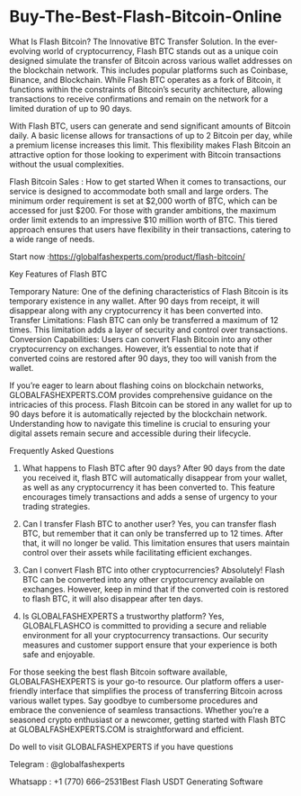 # Buy-The-Best-Flash-Bitcoin-Online
What Is Flash Bitcoin?
The Innovative BTC Transfer Solution.
In the ever-evolving world of cryptocurrency, Flash BTC stands out as a unique coin designed simulate the transfer of Bitcoin across various wallet addresses on the blockchain network. This includes popular platforms such as Coinbase, Binance, and Blockchain. While Flash BTC operates as a fork of Bitcoin, it functions within the constraints of Bitcoin’s security architecture, allowing transactions to receive confirmations and remain on the network for a limited duration of up to 90 days.


With Flash BTC, users can generate and send significant amounts of Bitcoin daily. A basic license allows for transactions of up to 2 Bitcoin per day, while a premium license increases this limit. This flexibility makes Flash Bitcoin an attractive option for those looking to experiment with Bitcoin transactions without the usual complexities.

Flash Bitcoin Sales : How to get started
When it comes to transactions, our service is designed to accommodate both small and large orders. The minimum order requirement is set at $2,000 worth of BTC, which can be accessed for just $200. For those with grander ambitions, the maximum order limit extends to an impressive $10 million worth of BTC. This tiered approach ensures that users have flexibility in their transactions, catering to a wide range of needs.

Start now :https://globalfashexperts.com/product/flash-bitcoin/

Key Features of Flash BTC

Temporary Nature: One of the defining characteristics of Flash Bitcoin is its temporary existence in any wallet. After 90 days from receipt, it will disappear along with any cryptocurrency it has been converted into.
Transfer Limitations: Flash BTC can only be transferred a maximum of 12 times. This limitation adds a layer of security and control over transactions.
Conversion Capabilities: Users can convert Flash Bitcoin into any other cryptocurrency on exchanges. However, it’s essential to note that if converted coins are restored after 90 days, they too will vanish from the wallet.

If you’re eager to learn about flashing coins on blockchain networks, GLOBALFASHEXPERTS.COM provides comprehensive guidance on the intricacies of this process. Flash Bitcoin can be stored in any wallet for up to 90 days before it is automatically rejected by the blockchain network. Understanding how to navigate this timeline is crucial to ensuring your digital assets remain secure and accessible during their lifecycle.

Frequently Asked Questions
1. What happens to Flash BTC after 90 days?
After 90 days from the date you received it, flash BTC will automatically disappear from your wallet, as well as any cryptocurrency it has been converted to. This feature encourages timely transactions and adds a sense of urgency to your trading strategies.

2. Can I transfer Flash BTC to another user?
Yes, you can transfer flash BTC, but remember that it can only be transferred up to 12 times. After that, it will no longer be valid. This limitation ensures that users maintain control over their assets while facilitating efficient exchanges.

3. Can I convert Flash BTC into other cryptocurrencies?
Absolutely! Flash BTC can be converted into any other cryptocurrency available on exchanges. However, keep in mind that if the converted coin is restored to flash BTC, it will also disappear after ten days.

4. Is GLOBALFASHEXPERTS a trustworthy platform?
Yes, GLOBALFLASHCO is committed to providing a secure and reliable environment for all your cryptocurrency transactions. Our security measures and customer support ensure that your experience is both safe and enjoyable.

For those seeking the best flash Bitcoin software available, GLOBALFASHEXPERTS is your go-to resource. Our platform offers a user-friendly interface that simplifies the process of transferring Bitcoin across various wallet types. Say goodbye to cumbersome procedures and embrace the convenience of seamless transactions. Whether you’re a seasoned crypto enthusiast or a newcomer, getting started with Flash BTC at GLOBALFASHEXPERTS.COM is straightforward and efficient.

Do well to visit GLOBALFASHEXPERTS if you have questions

Telegram : @globalfashexperts

Whatsapp : +1 (770) 666–2531Best Flash USDT Generating Software
